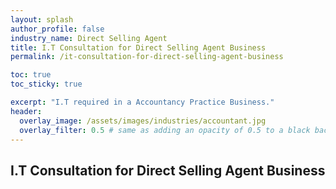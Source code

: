 ```yaml
---
layout: splash 
author_profile: false 
industry_name: Direct Selling Agent
title: I.T Consultation for Direct Selling Agent Business
permalink: /it-consultation-for-direct-selling-agent-business

toc: true
toc_sticky: true

excerpt: "I.T required in a Accountancy Practice Business."
header:
  overlay_image: /assets/images/industries/accountant.jpg
  overlay_filter: 0.5 # same as adding an opacity of 0.5 to a black background
---
```


## I.T Consultation for Direct Selling Agent Business